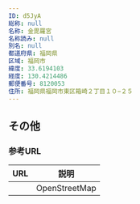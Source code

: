```yaml
---
ID: d5JyA
総称: null
名称: 金毘羅宮
名称読み: null
別名: null
都道府県: 福岡県
区域: 福岡市
緯度: 33.6194103
経度: 130.4214486
郵便番号: 8120053
住所: 福岡県福岡市東区箱崎２丁目１０−２５
---
```


## その他

### 参考URL

| URL | 説明          |
| --- | ------------- |
|     | OpenStreetMap |
